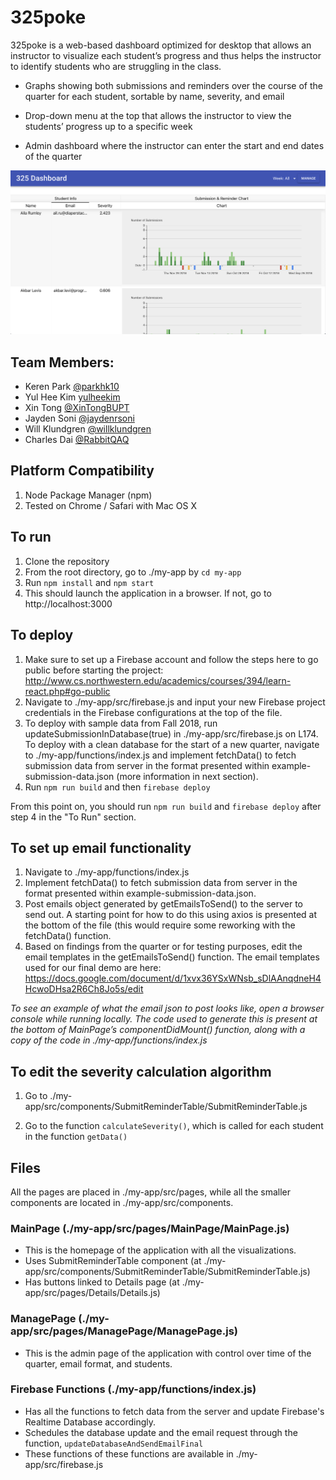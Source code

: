 # 325poke

325poke is a web-based dashboard optimized for desktop that allows an instructor to visualize each student’s progress and thus helps the instructor to identify students who are struggling in the class.

* Graphs showing both submissions and reminders over the course of the quarter for each student, sortable by name, severity, and email

* Drop-down menu at the top that allows the instructor to view the students’ progress up to a specific week

* Admin dashboard where the instructor can enter the start and end dates of the quarter

![Dashboard Screenshot](my-app/325DashboardScreenshot.png)

## Team Members:

- Keren Park [@parkhk10](https://github.com/parkhk10) 
- Yul Hee Kim [yulheekim](https://github.com/yulheekim)
- Xin Tong [@XinTongBUPT](https://github.com/XinTongBUPT)
- Jayden Soni [@jaydenrsoni](https://github.com/jaydenrsoni)
- Will Klundgren [@willklundgren](https://github.com/willklundgren)
- Charles Dai [@RabbitQAQ](https://github.com/RabbitQAQ)

## Platform Compatibility
1. Node Package Manager (npm)
2. Tested on Chrome / Safari with Mac OS X

## To run
1. Clone the repository
2. From the root directory, go to ./my-app by `cd my-app`
3. Run `npm install` and `npm start`
4. This should launch the application in a browser. If not, go to http://localhost:3000

## To deploy
1. Make sure to set up a Firebase account and follow the steps here to go public before starting the project: http://www.cs.northwestern.edu/academics/courses/394/learn-react.php#go-public
2. Navigate to ./my-app/src/firebase.js and input your new Firebase project credentials in the Firebase configurations at the top of the file.
3. To deploy with sample data from Fall 2018, run updateSubmissionInDatabase(true) in ./my-app/src/firebase.js on L174. To deploy with a clean database for the start of a new quarter, navigate to ./my-app/functions/index.js and implement fetchData() to fetch submission data from server in the format presented within example-submission-data.json (more information in next section).
4. Run `npm run build` and then `firebase deploy`

From this point on, you should run `npm run build` and `firebase deploy` after step 4 in the "To Run" section.

## To set up email functionality
1. Navigate to ./my-app/functions/index.js
2. Implement fetchData() to fetch submission data from server in the format presented within example-submission-data.json.
3. Post emails object generated by getEmailsToSend() to the server to send out. A starting point for how to do this using axios is presented at the bottom of the file (this would require some reworking with the fetchData() function.
4. Based on findings from the quarter or for testing purposes, edit the email templates in the getEmailsToSend() function. The email templates used for our final demo are here: https://docs.google.com/document/d/1xvx36YSxWNsb_sDlAAnqdneH4HcwoDHsa2R6Ch8Jo5s/edit

*To see an example of what the email json to post looks like, open a browser console while running locally. The code used to generate this is present at the bottom of MainPage’s componentDidMount() function, along with a copy of the code in ./my-app/functions/index.js*

## To edit the severity calculation algorithm
1. Go to ./my-app/src/components/SubmitReminderTable/SubmitReminderTable.js

2. Go to the function `calculateSeverity()`, which is called for each student in the function `getData()`

## Files
All the pages are placed in ./my-app/src/pages, while all the smaller components are located in ./my-app/src/components. 
### MainPage (./my-app/src/pages/MainPage/MainPage.js)
- This is the homepage of the application with all the visualizations.
- Uses SubmitReminderTable component (at ./my-app/src/components/SubmitReminderTable/SubmitReminderTable.js)
- Has buttons linked to Details page (at ./my-app/src/pages/Details/Details.js) 
### ManagePage (./my-app/src/pages/ManagePage/ManagePage.js)
- This is the admin page of the application with control over time of the quarter, email format, and students. 

### Firebase Functions (./my-app/functions/index.js)
- Has all the functions to fetch data from the server and update Firebase's Realtime Database accordingly. 
- Schedules the database update and the email request through the function, `updateDatabaseAndSendEmailFinal`
- These functions of these functions are available in ./my-app/src/firebase.js
